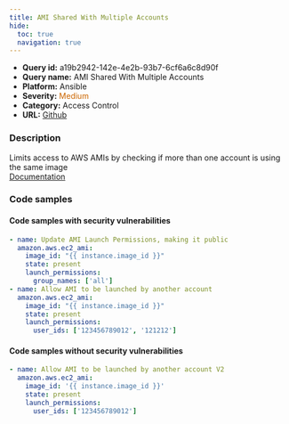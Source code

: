 ```yaml
---
title: AMI Shared With Multiple Accounts
hide:
  toc: true
  navigation: true
---
```


<style>
  .highlight .hll {
    background-color: #ff171742;
  }
  .md-content {
    max-width: 1100px;
    margin: 0 auto;
  }
</style>

-   **Query id:** a19b2942-142e-4e2b-93b7-6cf6a6c8d90f
-   **Query name:** AMI Shared With Multiple Accounts
-   **Platform:** Ansible
-   **Severity:** <span style="color:#C60">Medium</span>
-   **Category:** Access Control
-   **URL:** [Github](https://github.com/Checkmarx/kics/tree/master/assets/queries/ansible/aws/ami_shared_with_multiple_accounts)

### Description
Limits access to AWS AMIs by checking if more than one account is using the same image<br>
[Documentation](https://docs.ansible.com/ansible/latest/collections/amazon/aws/ec2_ami_module.html)

### Code samples
#### Code samples with security vulnerabilities
```yaml title="Positive test num. 1 - yaml file" hl_lines="11 5"
- name: Update AMI Launch Permissions, making it public
  amazon.aws.ec2_ami:
    image_id: "{{ instance.image_id }}"
    state: present
    launch_permissions:
      group_names: ['all']
- name: Allow AMI to be launched by another account
  amazon.aws.ec2_ami:
    image_id: "{{ instance.image_id }}"
    state: present
    launch_permissions:
      user_ids: ['123456789012', '121212']

```


#### Code samples without security vulnerabilities
```yaml title="Negative test num. 1 - yaml file"
- name: Allow AMI to be launched by another account V2
  amazon.aws.ec2_ami:
    image_id: '{{ instance.image_id }}'
    state: present
    launch_permissions:
      user_ids: ['123456789012']

```
